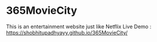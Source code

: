 # 365MovieCity
This is an entertainment website just like Netflix 
Live Demo : https://shobhitupadhyayy.github.io/365MovieCity/

